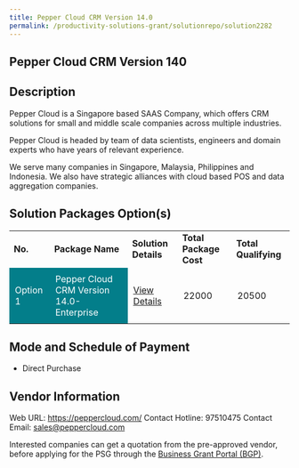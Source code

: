 ```yaml
---
title: Pepper Cloud CRM Version 14.0
permalink: /productivity-solutions-grant/solutionrepo/solution2282
---
```


## Pepper Cloud CRM Version 140

## Description

Pepper Cloud is a Singapore based SAAS Company, which offers CRM solutions for small and middle scale companies across multiple industries. 

Pepper Cloud is headed by team of data scientists, engineers and domain experts who have years of relevant experience.

We serve many companies in Singapore, Malaysia, Philippines and Indonesia. We also have strategic alliances with cloud based POS and data aggregation companies.

## Solution Packages Option(s)

<table>
<tr>
<td><b>No.</b></td>
<td><b>Package Name</b></td>
<td><b>Solution Details</b></td>
<td><b>Total Package Cost</b></td>
<td><b>Total Qualifying</b></td>
</tr>
<tr>
<td style='padding: 10px; background-color: #037E8A; color: #FFFFFF;'>Option 1</td>
<td style='padding: 10px; background-color: #037E8A; color: #FFFFFF;'>Pepper Cloud CRM Version 14.0-Enterprise</td>
<td style='padding: 10px;'><a href='https://www.gobusiness.gov.sg/images/psg/Pepper_Cloud_20200952_Desensitised_Annex_3_Part_4.pdf' target='_blank'>View Details</a></td>
<td style='padding: 10px;'>22000</td>
<td style='padding: 10px;'>20500</td>
</tr>
</table>

## Mode and Schedule of Payment

 - Direct Purchase

## Vendor Information

 Web URL: https://peppercloud.com/ 
Contact Hotline: 97510475 
Contact Email: sales@peppercloud.com 


Interested companies can get a quotation from the pre-approved vendor, before applying for the PSG through the <a href='https://www.businessgrants.gov.sg/'>Business Grant Portal (BGP)</a>.

<script src="/jquery/resize-tables.js"></script>

